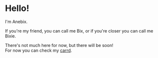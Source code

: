 # Hello!

I'm Anebix.

If you're my friend, you can call me Bix, or if you're closer you can call me Bixie.

There's not much here for now, but there will be soon!  
For now you can check my [carrd](https://anebix.carrd.co).  

<!-- lemme squish ur belly -->
